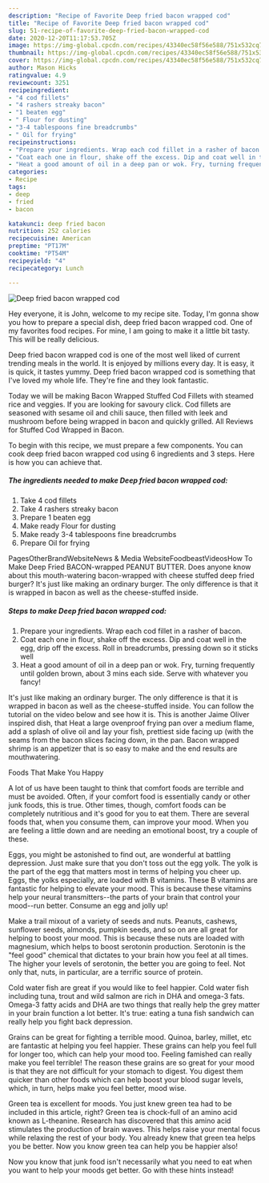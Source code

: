 ```yaml
---
description: "Recipe of Favorite Deep fried bacon wrapped cod"
title: "Recipe of Favorite Deep fried bacon wrapped cod"
slug: 51-recipe-of-favorite-deep-fried-bacon-wrapped-cod
date: 2020-12-20T11:17:53.705Z
image: https://img-global.cpcdn.com/recipes/43340ec58f56e588/751x532cq70/deep-fried-bacon-wrapped-cod-recipe-main-photo.jpg
thumbnail: https://img-global.cpcdn.com/recipes/43340ec58f56e588/751x532cq70/deep-fried-bacon-wrapped-cod-recipe-main-photo.jpg
cover: https://img-global.cpcdn.com/recipes/43340ec58f56e588/751x532cq70/deep-fried-bacon-wrapped-cod-recipe-main-photo.jpg
author: Mason Hicks
ratingvalue: 4.9
reviewcount: 3251
recipeingredient:
- "4 cod fillets"
- "4 rashers streaky bacon"
- "1 beaten egg"
- " Flour for dusting"
- "3-4 tablespoons fine breadcrumbs"
- " Oil for frying"
recipeinstructions:
- "Prepare your ingredients. Wrap each cod fillet in a rasher of bacon."
- "Coat each one in flour, shake off the excess. Dip and coat well in the egg, drip off the excess. Roll in breadcrumbs, pressing down so it sticks well"
- "Heat a good amount of oil in a deep pan or wok. Fry, turning frequently until golden brown, about 3 mins each side. Serve with whatever you fancy!"
categories:
- Recipe
tags:
- deep
- fried
- bacon

katakunci: deep fried bacon 
nutrition: 252 calories
recipecuisine: American
preptime: "PT17M"
cooktime: "PT54M"
recipeyield: "4"
recipecategory: Lunch

---
```



![Deep fried bacon wrapped cod](https://img-global.cpcdn.com/recipes/43340ec58f56e588/751x532cq70/deep-fried-bacon-wrapped-cod-recipe-main-photo.jpg)

Hey everyone, it is John, welcome to my recipe site. Today, I'm gonna show you how to prepare a special dish, deep fried bacon wrapped cod. One of my favorites food recipes. For mine, I am going to make it a little bit tasty. This will be really delicious.

Deep fried bacon wrapped cod is one of the most well liked of current trending meals in the world. It is enjoyed by millions every day. It is easy, it is quick, it tastes yummy. Deep fried bacon wrapped cod is something that I've loved my whole life. They're fine and they look fantastic.

Today we will be making Bacon Wrapped Stuffed Cod Fillets with steamed rice and veggies. If you are looking for savoury click. Cod fillets are seasoned with sesame oil and chili sauce, then filled with leek and mushroom before being wrapped in bacon and quickly grilled. All Reviews for Stuffed Cod Wrapped in Bacon.


To begin with this recipe, we must prepare a few components. You can cook deep fried bacon wrapped cod using 6 ingredients and 3 steps. Here is how you can achieve that.

<!--inarticleads1-->

##### The ingredients needed to make Deep fried bacon wrapped cod:

1. Take 4 cod fillets
1. Take 4 rashers streaky bacon
1. Prepare 1 beaten egg
1. Make ready  Flour for dusting
1. Make ready 3-4 tablespoons fine breadcrumbs
1. Prepare  Oil for frying


PagesOtherBrandWebsiteNews &amp; Media WebsiteFoodbeastVideosHow To Make Deep Fried BACON-wrapped PEANUT BUTTER. Does anyone know about this mouth-watering bacon-wrapped with cheese stuffed deep fried burger? It&#39;s just like making an ordinary burger. The only difference is that it is wrapped in bacon as well as the cheese-stuffed inside. 

<!--inarticleads2-->

##### Steps to make Deep fried bacon wrapped cod:

1. Prepare your ingredients. Wrap each cod fillet in a rasher of bacon.
1. Coat each one in flour, shake off the excess. Dip and coat well in the egg, drip off the excess. Roll in breadcrumbs, pressing down so it sticks well
1. Heat a good amount of oil in a deep pan or wok. Fry, turning frequently until golden brown, about 3 mins each side. Serve with whatever you fancy!


It&#39;s just like making an ordinary burger. The only difference is that it is wrapped in bacon as well as the cheese-stuffed inside. You can follow the tutorial on the video below and see how it is. This is another Jaime Oliver inspired dish, that Heat a large ovenproof frying pan over a medium flame, add a splash of olive oil and lay your fish, prettiest side facing up (with the seams from the bacon slices facing down, in the pan. Bacon wrapped shrimp is an appetizer that is so easy to make and the end results are mouthwatering. 

Foods That Make You Happy


A lot of us have been taught to think that comfort foods are terrible and must be avoided. Often, if your comfort food is essentially candy or other junk foods, this is true. Other times, though, comfort foods can be completely nutritious and it's good for you to eat them. There are several foods that, when you consume them, can improve your mood. When you are feeling a little down and are needing an emotional boost, try a couple of these.

Eggs, you might be astonished to find out, are wonderful at battling depression. Just make sure that you don't toss out the egg yolk. The yolk is the part of the egg that matters most in terms of helping you cheer up. Eggs, the yolks especially, are loaded with B vitamins. These B vitamins are fantastic for helping to elevate your mood. This is because these vitamins help your neural transmitters--the parts of your brain that control your mood--run better. Consume an egg and jolly up!

Make a trail mixout of a variety of seeds and nuts. Peanuts, cashews, sunflower seeds, almonds, pumpkin seeds, and so on are all great for helping to boost your mood. This is because these nuts are loaded with magnesium, which helps to boost serotonin production. Serotonin is the "feel good" chemical that dictates to your brain how you feel at all times. The higher your levels of serotonin, the better you are going to feel. Not only that, nuts, in particular, are a terrific source of protein.

Cold water fish are great if you would like to feel happier. Cold water fish including tuna, trout and wild salmon are rich in DHA and omega-3 fats. Omega-3 fatty acids and DHA are two things that really help the grey matter in your brain function a lot better. It's true: eating a tuna fish sandwich can really help you fight back depression. 

Grains can be great for fighting a terrible mood. Quinoa, barley, millet, etc are fantastic at helping you feel happier. These grains can help you feel full for longer too, which can help your mood too. Feeling famished can really make you feel terrible! The reason these grains are so great for your mood is that they are not difficult for your stomach to digest. You digest them quicker than other foods which can help boost your blood sugar levels, which, in turn, helps make you feel better, mood wise.

Green tea is excellent for moods. You just knew green tea had to be included in this article, right? Green tea is chock-full of an amino acid known as L-theanine. Research has discovered that this amino acid stimulates the production of brain waves. This helps raise your mental focus while relaxing the rest of your body. You already knew that green tea helps you be better. Now you know green tea can help you be happier also!

Now you know that junk food isn't necessarily what you need to eat when you want to help your moods get better. Go  with  these hints  instead!

